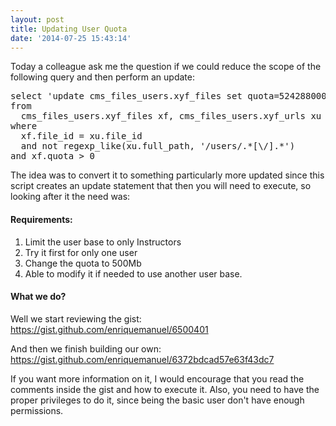 ```yaml
---
layout: post
title: Updating User Quota
date: '2014-07-25 15:43:14'
---
```


Today a colleague ask me the question if we could reduce the scope of the following query and then perform an update:
<pre class="language-sql">select 'update cms_files_users.xyf_files set quota=524288000 where file_id='||xu.file_id||';' , xu.full_path, xf.quota/1024 /1024
from
  cms_files_users.xyf_files xf, cms_files_users.xyf_urls xu
where
  xf.file_id = xu.file_id
  and not regexp_like(xu.full_path, '/users/.*[\/].*')
and xf.quota > 0
</pre>
The idea was to convert it to something particularly more updated since this script creates an update statement that then you will need to execute, so looking after it the need was:
#### Requirements:
1. Limit the user base to only Instructors
2. Try it first for only one user
3. Change the quota to 500Mb 
4. Able to modify it if needed to use another user base.

#### What we do?
Well we start reviewing the gist: https://gist.github.com/enriquemanuel/6500401
<script src="https://gist.github.com/enriquemanuel/6500401.js"></script>

And then we finish building our own:
https://gist.github.com/enriquemanuel/6372bdcad57e63f43dc7
<script src="https://gist.github.com/enriquemanuel/6372bdcad57e63f43dc7.js"></script>

If you want more information on it, I would encourage that you read the comments inside the gist and how to execute it. 
Also, you need to have the proper privileges to do it, since being the basic user don't have enough permissions.